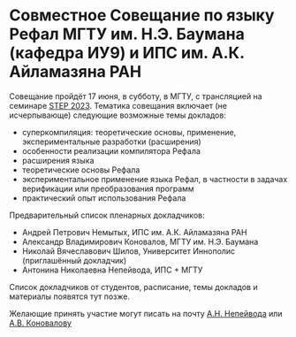 # Совместное Совещание по языку Рефал МГТУ им. Н.Э. Баумана (кафедра ИУ9) и ИПС им. А.К. Айламазяна РАН

Совещание пройдёт 17 июня, в субботу, в МГТУ, с трансляцией на семинаре [STEP 2023](https://persons.iis.nsk.su/en/STEP-2023). Тематика совещания включает (не исчерпывающе) следующие возможные темы докладов:
- суперкомпиляция: теоретические основы, применение, экспериментальные разработки (расширения) 
- особенности реализации компилятора Рефала
- расширения языка
- теоретические основы Рефала 
- экспериментальное применение языка Рефал, в частности в задачах верификации или преобразования программ
- практический опыт использования Рефала

Предварительный список пленарных докладчиков:

- Андрей Петрович Немытых, ИПС им. А.К. Айламазяна РАН
- Александр Владимирович Коновалов, МГТУ им. Н.Э. Баумана
- Николай Вячеславович Шилов, Университет Иннополис (приглашённый докладчик)
- Антонина Николаевна Непейвода, ИПС + МГТУ

Список докладчиков от студентов, расписание, темы докладов и материалы появятся тут позже.

Желающие принять участие могут писать на почту [А.Н. Непейвода](https://github.com/TonitaN) или [А.В. Коновалову](https://github.com/Mazdaywik)
